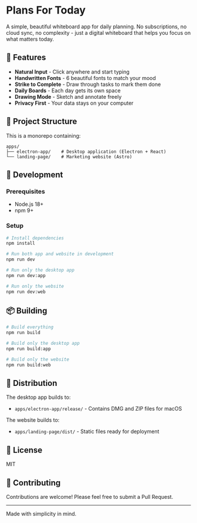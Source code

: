 # Plans For Today

A simple, beautiful whiteboard app for daily planning. No subscriptions, no cloud sync, no complexity - just a digital whiteboard that helps you focus on what matters today.

## 🎨 Features

- **Natural Input** - Click anywhere and start typing
- **Handwritten Fonts** - 6 beautiful fonts to match your mood
- **Strike to Complete** - Draw through tasks to mark them done
- **Daily Boards** - Each day gets its own space
- **Drawing Mode** - Sketch and annotate freely
- **Privacy First** - Your data stays on your computer

## 📁 Project Structure

This is a monorepo containing:

```
apps/
├── electron-app/    # Desktop application (Electron + React)
└── landing-page/    # Marketing website (Astro)
```

## 🚀 Development

### Prerequisites

- Node.js 18+
- npm 9+

### Setup

```bash
# Install dependencies
npm install

# Run both app and website in development
npm run dev

# Run only the desktop app
npm run dev:app

# Run only the website
npm run dev:web
```

## 📦 Building

```bash
# Build everything
npm run build

# Build only the desktop app
npm run build:app

# Build only the website
npm run build:web
```

## 🎯 Distribution

The desktop app builds to:
- `apps/electron-app/release/` - Contains DMG and ZIP files for macOS

The website builds to:
- `apps/landing-page/dist/` - Static files ready for deployment

## 📝 License

MIT

## 🤝 Contributing

Contributions are welcome! Please feel free to submit a Pull Request.

---

Made with simplicity in mind.